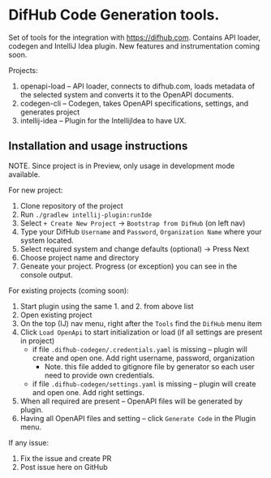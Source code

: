 # DifHub Code Generation tools.
Set of tools for the integration with https://difhub.com. Contains API loader, codegen and IntelliJ Idea plugin. New features and instrumentation coming soon.

Projects:
1. openapi-load – API loader, connects to difhub.com, loads metadata of the selected system and converts it to the OpenAPI documents. 
2. codegen-cli – Codegen, takes OpenAPI specifications, settings, and generates project
3. intellij-idea – Plugin for the IntellijIdea to have UX.

## Installation and usage instructions

NOTE. Since project is in Preview, only usage in development mode available.

For new project:
1. Clone repository of the project
2. Run `./gradlew intellij-plugin:runIde`
3. Select `+ Create New Project` -> `Bootstrap from DifHub` (on left nav)
4. Type your DifHub `Username` and `Password`, `Organization Name` where your system located. 
5. Select required system and change defaults (optional) -> Press Next
6. Choose project name and directory
7. Geneate your project. Progress (or exception) you can see in the console output.

For existing projects (coming soon):
1. Start plugin using the same 1. and 2. from above list
2. Open existing project
3. On the top (IJ) nav menu, right after the `Tools` find the `DifHub` menu item
4. Click `Load OpenApi` to start initialization or load (if all settings are present in project)
    - if file `.difhub-codegen/.credentials.yaml` is missing – plugin will create and open one. Add right username, password, organization
        - Note. this file added to gitignore file by generator so each user need to provide own credentials.
    - if file `.difhub-codegen/settings.yaml` is missing – plugin will create and open one. Add right settings.
5. When all required are present – OpenAPI files will be generated by plugin.
6. Having all OpenAPI files and setting – click `Generate Code` in the Plugin menu.

If any issue: 
1. Fix the issue and create PR
2. Post issue here on GitHub
